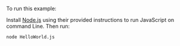To run this example:


Install [Node.js](https://github.com/nodejs/node) using their provided instructions to run JavaScript on command Line. Then run:
```
node HelloWorld.js
```


